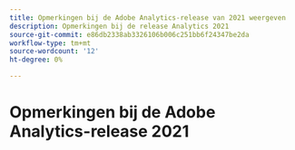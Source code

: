 ```yaml
---
title: Opmerkingen bij de Adobe Analytics-release van 2021 weergeven
description: Opmerkingen bij de release Analytics 2021
source-git-commit: e86db2338ab3326106b006c251bb6f24347be2da
workflow-type: tm+mt
source-wordcount: '12'
ht-degree: 0%

---
```



# Opmerkingen bij de Adobe Analytics-release 2021

